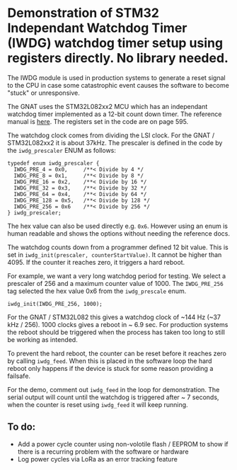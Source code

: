 # Demonstration of STM32 Independant Watchdog Timer (IWDG) watchdog timer setup using registers directly. No library needed.

The IWDG module is used in production systems to generate a reset signal to the CPU in case some catastrophic event causes the software to become "stuck" or unresponsive.

The GNAT uses the STM32L082xx2 MCU which has an independant watchdog timer implemented as a 12-bit count down timer. The reference manual is [here](https://www.st.com/resource/en/reference_manual/dm00108281-ultralowpower-stm32l0x2-advanced-armbased-32bit-mcus-stmicroelectronics.pdf).
 The registers set in the code are on page 595. 

The watchdog clock comes from dividing the LSI clock. For the GNAT / STM32L082xx2 it is about 37kHz. The prescaler is defined in the code by the `iwdg_prescaler` ENUM as follows:

```
typedef enum iwdg_prescaler {
  IWDG_PRE_4 = 0x0,     /**< Divide by 4 */
  IWDG_PRE_8 = 0x1,     /**< Divide by 8 */
  IWDG_PRE_16 = 0x2,    /**< Divide by 16 */
  IWDG_PRE_32 = 0x3,    /**< Divide by 32 */
  IWDG_PRE_64 = 0x4,    /**< Divide by 64 */
  IWDG_PRE_128 = 0x5,   /**< Divide by 128 */
  IWDG_PRE_256 = 0x6    /**< Divide by 256 */
} iwdg_prescaler;
```

The hex value can also be used directly e.g. `0x6`. However using an enum is human readable and shows the options without needing the reference docs.

The watchdog counts down from a programmer defined 12 bit value. This is set in `iwdg_init(prescaler, counterStartValue)`. It cannot be higher than 4095. If the counter it reaches zero, it triggers a hard reboot.

For example, we want a very long watchdog period for testing. We select a prescaler of 256 and a maximum counter value of 1000. The `IWDG_PRE_256` tag selected the hex value 0x6 from the `iwdg_prescale` enum.

```
iwdg_init(IWDG_PRE_256, 1000);
```

For the GNAT / STM32L082 this gives a watchdog clock of ~144 Hz (~37 kHz / 256). 1000 clocks gives a reboot in ~ 6.9 sec. For production systems the reboot should be triggered when the process has taken too long to still be working as intended.

To prevent the hard reboot, the counter can be reset before it reaches zero by calling `iwdg_feed`. When this is placed in the software loop the hard reboot only happens if the device is stuck for some reason providing a failsafe.

For the demo, comment out `iwdg_feed` in the loop for demonstration. The serial output will count until the watchdog is triggered after ~ 7 seconds, when the counter is reset using `iwdg_feed` it will keep running.

## To do:
- Add a power cycle counter using non-volotile flash / EEPROM to show if there is a recurring problem with the software or hardware
- Log power cycles via LoRa as an error tracking feature
